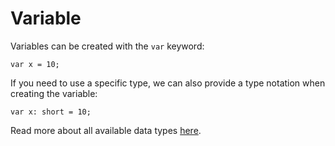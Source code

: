 # Variable

Variables can be created with the `var` keyword:

```
var x = 10;
```

If you need to use a specific type, we can also provide a type notation when creating the variable:

```
var x: short = 10;
```

Read more about all available data types [here](https://github.com/snaztoz/kaba/blob/main/docs/features.md#data-types).
